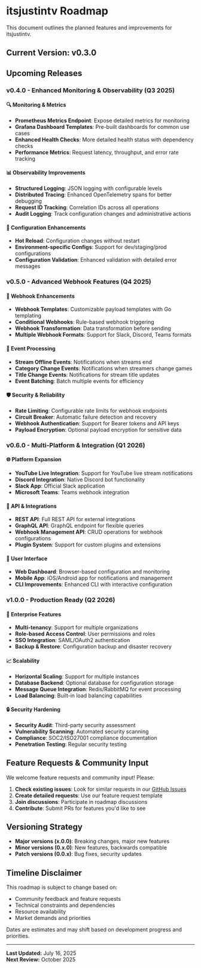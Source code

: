 # itsjustintv Roadmap

This document outlines the planned features and improvements for itsjustintv.

## Current Version: v0.3.0

## Upcoming Releases

### v0.4.0 - Enhanced Monitoring & Observability (Q3 2025)

#### 🔍 Monitoring & Metrics
- **Prometheus Metrics Endpoint**: Expose detailed metrics for monitoring
- **Grafana Dashboard Templates**: Pre-built dashboards for common use cases
- **Enhanced Health Checks**: More detailed health status with dependency checks
- **Performance Metrics**: Request latency, throughput, and error rate tracking

#### 📊 Observability Improvements
- **Structured Logging**: JSON logging with configurable levels
- **Distributed Tracing**: Enhanced OpenTelemetry spans for better debugging
- **Request ID Tracking**: Correlation IDs across all operations
- **Audit Logging**: Track configuration changes and administrative actions

#### 🔧 Configuration Enhancements
- **Hot Reload**: Configuration changes without restart
- **Environment-specific Configs**: Support for dev/staging/prod configurations
- **Configuration Validation**: Enhanced validation with detailed error messages

### v0.5.0 - Advanced Webhook Features (Q4 2025)

#### 🎯 Webhook Enhancements
- **Webhook Templates**: Customizable payload templates with Go templating
- **Conditional Webhooks**: Rule-based webhook triggering
- **Webhook Transformation**: Data transformation before sending
- **Multiple Webhook Formats**: Support for Slack, Discord, Teams formats

#### 🔄 Event Processing
- **Stream Offline Events**: Notifications when streams end
- **Category Change Events**: Notifications when streamers change games
- **Title Change Events**: Notifications for stream title updates
- **Event Batching**: Batch multiple events for efficiency

#### 🛡️ Security & Reliability
- **Rate Limiting**: Configurable rate limits for webhook endpoints
- **Circuit Breaker**: Automatic failure detection and recovery
- **Webhook Authentication**: Support for Bearer tokens and API keys
- **Payload Encryption**: Optional payload encryption for sensitive data

### v0.6.0 - Multi-Platform & Integration (Q1 2026)

#### 🌐 Platform Expansion
- **YouTube Live Integration**: Support for YouTube live stream notifications
- **Discord Integration**: Native Discord bot functionality
- **Slack App**: Official Slack application
- **Microsoft Teams**: Teams webhook integration

#### 🔌 API & Integrations
- **REST API**: Full REST API for external integrations
- **GraphQL API**: GraphQL endpoint for flexible queries
- **Webhook Management API**: CRUD operations for webhook configurations
- **Plugin System**: Support for custom plugins and extensions

#### 📱 User Interface
- **Web Dashboard**: Browser-based configuration and monitoring
- **Mobile App**: iOS/Android app for notifications and management
- **CLI Improvements**: Enhanced CLI with interactive configuration

### v1.0.0 - Production Ready (Q2 2026)

#### 🏢 Enterprise Features
- **Multi-tenancy**: Support for multiple organizations
- **Role-based Access Control**: User permissions and roles
- **SSO Integration**: SAML/OAuth2 authentication
- **Backup & Restore**: Configuration backup and disaster recovery

#### 📈 Scalability
- **Horizontal Scaling**: Support for multiple instances
- **Database Backend**: Optional database for configuration storage
- **Message Queue Integration**: Redis/RabbitMQ for event processing
- **Load Balancing**: Built-in load balancing capabilities

#### 🔒 Security Hardening
- **Security Audit**: Third-party security assessment
- **Vulnerability Scanning**: Automated security scanning
- **Compliance**: SOC2/ISO27001 compliance documentation
- **Penetration Testing**: Regular security testing

## Feature Requests & Community Input

We welcome feature requests and community input! Please:

1. **Check existing issues**: Look for similar requests in our [GitHub Issues](https://github.com/rmoriz/itsjustintv/issues)
2. **Create detailed requests**: Use our feature request template
3. **Join discussions**: Participate in roadmap discussions
4. **Contribute**: Submit PRs for features you'd like to see

## Versioning Strategy

- **Major versions (x.0.0)**: Breaking changes, major new features
- **Minor versions (0.x.0)**: New features, backwards compatible
- **Patch versions (0.0.x)**: Bug fixes, security updates

## Timeline Disclaimer

This roadmap is subject to change based on:
- Community feedback and feature requests
- Technical constraints and dependencies
- Resource availability
- Market demands and priorities

Dates are estimates and may shift based on development progress and priorities.

---

**Last Updated:** July 16, 2025  
**Next Review:** October 2025